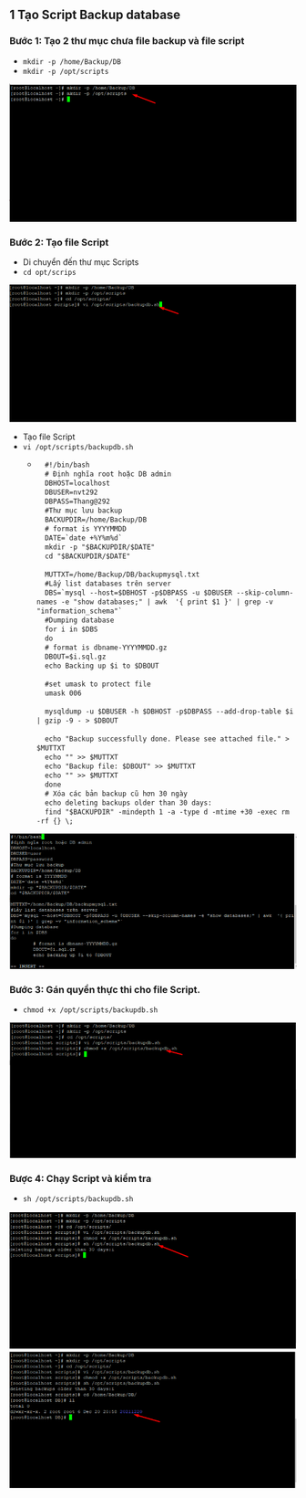 ## 1 Tạo Script Backup database
### Bước 1: Tạo 2 thư mục chưa file backup và file script
- `mkdir -p /home/Backup/DB `
- `mkdir -p /opt/scripts`
<img src="img/bu1.png">

### Bước 2: Tạo file Script
- Di chuyển đến thư mục Scripts
- `cd opt/scrips`
<img src="img/bu2.png">


- Tạo file Script
- `vi /opt/scripts/backupdb.sh`
    + ``` 
        #!/bin/bash
        # Định nghĩa root hoặc DB admin
        DBHOST=localhost
        DBUSER=nvt292
        DBPASS=Thang@292
        #Thư mục lưu backup
        BACKUPDIR=/home/Backup/DB
        # format is YYYYMMDD
        DATE=`date +%Y%m%d`
        mkdir -p "$BACKUPDIR/$DATE"
        cd "$BACKUPDIR/$DATE"

        MUTTXT=/home/Backup/DB/backupmysql.txt
        #Lấy list databases trên server
        DBS=`mysql --host=$DBHOST -p$DBPASS -u $DBUSER --skip-column-names -e "show databases;" | awk  '{ print $1 }' | grep -v "information_schema"`
        #Dumping database
        for i in $DBS
        do
        # format is dbname-YYYYMMDD.gz
        DBOUT=$i.sql.gz
        echo Backing up $i to $DBOUT

        #set umask to protect file
        umask 006

        mysqldump -u $DBUSER -h $DBHOST -p$DBPASS --add-drop-table $i | gzip -9 - > $DBOUT

        echo "Backup successfully done. Please see attached file." > $MUTTXT
        echo "" >> $MUTTXT
        echo "Backup file: $DBOUT" >> $MUTTXT
        echo "" >> $MUTTXT
        done
        # Xóa các bản backup cũ hơn 30 ngày
        echo deleting backups older than 30 days:
        find "$BACKUPDIR" -mindepth 1 -a -type d -mtime +30 -exec rm -rf {} \;

<img src="img/bu3.png">

### Bước 3: Gán quyền thực thi cho file Script.
- `chmod +x /opt/scripts/backupdb.sh`
<img src="img/bu4.png">

### Bược 4: Chạy Script và kiểm tra
- `sh /opt/scripts/backupdb.sh`
<img src="img/bu5.png">
<img src="img/bu6.png">
